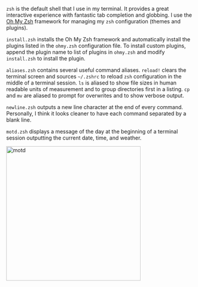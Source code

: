 `zsh` is the default shell that I use in my terminal. It provides a great interactive experience with fantastic tab completion and globbing. I use the [Oh My Zsh](https://github.com/robbyrussell/oh-my-zsh) framework for managing my `zsh` configuration (themes and plugins).

`install.zsh` installs the Oh My Zsh framework and automatically install the plugins listed in the `ohmy.zsh` configuration file. To install custom plugins, append the plugin name to list of plugins in `ohmy.zsh` and modify `install.zsh` to install the plugin.

`aliases.zsh` contains several useful command aliases. `reload!` clears the terminal screen and sources `~/.zshrc` to reload `zsh` configuration in the middle of a terminal session. `ls` is aliased to show file sizes in human readable units of measurement and to group directories first in a listing. `cp` and `mv` are aliased to prompt for overwrites and to show verbose output.

`newline.zsh` outputs a new line character at the end of every command. Personally, I think it looks cleaner to have each command separated by a blank line.

`motd.zsh` displays a message of the day at the beginning of a terminal session outputting the current date, time, and weather.

<img width="359" alt="motd" src="https://user-images.githubusercontent.com/26120940/31855241-41b89574-b65c-11e7-907c-d6b5396e1079.png">
